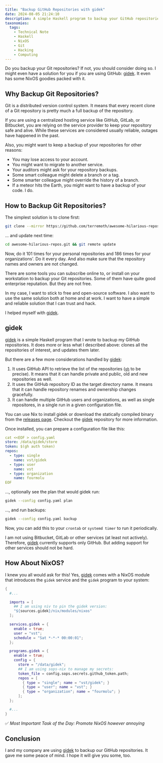 ```yaml
---
title: "Backup GitHub Repositories with gidek"
date: 2024-08-05 21:24:10
description: A simple Haskell program to backup your GitHub repositories.
taxonomies:
  tags:
    - Technical Note
    - Haskell
    - NixOS
    - Git
    - Hacking
    - Computing
---
```


Do you backup your Git repositories? If not, you should consider doing so. I
might even have a solution for you if you are using GitHub: [gidek]. It even has
some NixOS goodies packed with it.

<!--more-->

## Why Backup Git Repositories?

Git is a distributed version control system. It means that every recent clone of
a Git repository is pretty much a full backup of the repository.

If you are using a centralized hosting service like GitHub, GitLab, or
Bitbucket, you are relying on the service provider to keep your repository safe
and alive. While these services are considered usually reliable, outages have
happened in the past.

Also, you might want to keep a backup of your repositories for other reasons:

- You may lose access to your account.
- You might want to migrate to another service.
- Your auditors might ask for your repository backups.
- Some smart colleague might delete a branch or a tag.
- Some smarter colleague might override the history of a branch.
- If a meteor hits the Earth, you might want to have a backup of your code. I
  do.

## How to Backup Git Repositories?

The simplest solution is to clone first:

```sh
git clone --mirror https://github.com/terremoth/awesome-hilarious-repos.git
```

... and update next time:

```sh
cd awesome-hilarious-repos.git && git remote update
```

Now, do it 101 times for your personal repositories and 186 times for your
organizations'. Do it every day. And also make sure that the repository names
and owners are not changed.

There are some tools you can subscribe online to, or install on your workstation
to backup your Git repositories. Some of them have quite good enterprise
reputation. But they are not free.

In my case, I want to stick to free and open-source software. I also want to use
the same solution both at home and at work. I want to have a simple and reliable
solution that I can trust and hack.

I helped myself with [gidek].

## gidek

[gidek] is a simple Haskell program that I wrote to backup my GitHub
repositories. It does more or less what I described above: clones all the
repositories of interest, and updates them later.

But there are a few more considerations handled by [gidek]:

1. It uses GitHub API to retrieve the list of the repositories ([`gh`][gh] to be
   precise). It means that it can handle private and public, old and new
   repositories as well.
2. It uses the GitHub repository ID as the target directory name. It means that
   it can handle repository renames and ownership changes gracefully.
3. It can handle multiple GitHub users and organizations, as well as single
   repositores, in a single run in a given configuration file.

You can use Nix to install gidek or download the statically compiled binary from
the [releases page]. Checkout the [gidek] repository for more information.

Once installed, you can prepare a configuration file like this:

```yaml
cat <<EOF > config.yaml
store: /data/gidek/store
token: $(gh auth token)
repos:
  - type: single
    name: vst/gidek
  - type: user
    name: vst
  - type: organization
    name: fourmolu
EOF
```

..., optionally see the plan that would gidek run:

```sh
gidek --config config.yaml plan
```

..., and run backups:

```sh
gidek --config config.yaml backup
```

Now, you can add this to your `crontab` or `systemd timer` to run it
periodically.

I am not using Bitbucket, GitLab or other services (at least not actively).
Therefore, [gidek] currently supports only GitHub. But adding support for other
services should not be hard.

## How About NixOS?

I knew you all would ask for this! Yes, [gidek] comes with a NixOS module that
introduces the `gidek` service and the `gidek` program to your system:

```nix
{
  #...

  imports = [
    ## I am using niv to pin the gidek version:
    "${sources.gidek}/nix/modules/nixos"
  ];

  services.gidek = {
    enable = true;
    user = "vst";
    schedule = "Sat *-*-* 00:00:01";
  };

  programs.gidek = {
    enable = true;
    config = {
      store = "/data/gidek";
      ## I am using sops-nix to manage my secrets:
      token_file = config.sops.secrets.github_token.path;
      repos = [
        { type = "single"; name = "vst/gidek"; }
        { type = "user"; name = "vst"; }
        { type = "organization"; name = "fourmolu"; }
      ];
  };

  #...
}
```

✅ _Most Important Task of the Day: Promote NixOS however annoying_

## Conclusion

I and my company are using [gidek] to backup our GitHub repositories. It gave me
some peace of mind. I hope it will give you some, too.

<!-- REFERENCES -->

[gidek]: https://github.com/vst/gidek
[releases page]: https://github.com/vst/gidek/releases
[gh]: https://cli.github.com/
